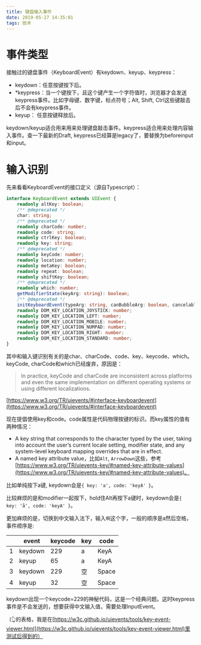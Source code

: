 ```yaml
---
title: 键盘输入事件
date: 2019-05-27 14:35:01
tags: 技术
---
```

# 事件类型
接触过的键盘事件（KeyboardEvent）有keydown、keyup、keypress：
- keydown：任意按键按下后。
- *keypress：当一个键按下，且这个键产生一个字符值时，浏览器才会发送keypress事件。比如字母键、数字键，标点符号；Alt, Shift, Ctrl这些键敲击后不会有keypress事件。
- keyup： 任意按键释放后。

keydown/keyup适合用来用来处理键盘敲击事件。keypress适合用来处理内容输入事件。查一下最新的Draft, keypress已经算是legacy了，要替换为beforeinput和input。
# 输入识别
先来看看KeyboardEvent的接口定义（源自Typescript）：
```ts
interface KeyboardEvent extends UIEvent {
    readonly altKey: boolean;
    /** @deprecated */
    char: string;
    /** @deprecated */
    readonly charCode: number;
    readonly code: string;
    readonly ctrlKey: boolean;
    readonly key: string;
    /** @deprecated */
    readonly keyCode: number;
    readonly location: number;
    readonly metaKey: boolean;
    readonly repeat: boolean;
    readonly shiftKey: boolean;
    /** @deprecated */
    readonly which: number;
    getModifierState(keyArg: string): boolean;
    /** @deprecated */
    initKeyboardEvent(typeArg: string, canBubbleArg: boolean, cancelableArg: boolean, viewArg: Window, keyArg: string, locationArg: number, modifiersListArg: string, repeat: boolean, locale: string): void;
    readonly DOM_KEY_LOCATION_JOYSTICK: number;
    readonly DOM_KEY_LOCATION_LEFT: number;
    readonly DOM_KEY_LOCATION_MOBILE: number;
    readonly DOM_KEY_LOCATION_NUMPAD: number;
    readonly DOM_KEY_LOCATION_RIGHT: number;
    readonly DOM_KEY_LOCATION_STANDARD: number;
}
```
其中和输入键识别有关的是char、charCode、code、key、keycode、which。keyCode, charCode和which已经废弃，原因是：
> In practice, keyCode and charCode are inconsistent across platforms and even the same implementation on different operating systems or using different localizations.

[https://www.w3.org/TR/uievents/#interface-keyboardevent](https://www.w3.org/TR/uievents/#interface-keyboardevent)

现在提倡使用key和code。code属性是代码物理按键的标识。而key属性的值有两种情况：
 - A key string that corresponds to the character typed by the user, taking into account the user’s current locale setting, modifier state, and any system-level keyboard mapping overrides that are in effect.
 - A named key attribute value，比如`Alt`, `ArrowDown`这些，参考[https://www.w3.org/TR/uievents-key/#named-key-attribute-values](https://www.w3.org/TR/uievents-key/#named-key-attribute-values)。

 比如单纯按下a键, keydown会是`{ key: 'a', code: 'keyA' }`。

 比较麻烦的是和modifier一起按下，hold住Alt再按下a键时，keydown会是`{ key: 'å', code: 'keyA' }`。

 更加麻烦的是，切换到中文输入法下，输入`啊`这个字，一般的顺序是a然后空格，事件顺序是:

|    | event   | keycode | key | code  |
|----|---------|---------|-----|-------|
| 1  | keydown | 229     | a   | KeyA  |
| 2  | keyup   | 65      | a   | KeyA  |
| 3  | keydown | 229     | 空  | Space |
| 4  | keyup   | 32      | 空  | Space |

keydown出现一个keycode=229的神秘代码，这是一个经典问题。这时keypress事件是不会发送的，想要获得中文输入值，需要处理InputEvent。

（👆的表格，我是在[https://w3c.github.io/uievents/tools/key-event-viewer.html](https://w3c.github.io/uievents/tools/key-event-viewer.html)里测试后得到的）



